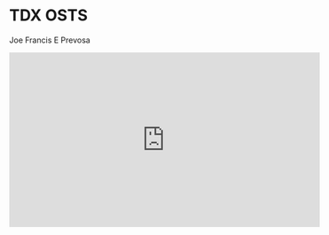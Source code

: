 # TDX OSTS
Joe Francis E Prevosa 

<iframe width="560" height="315" src="https://youtu.be/Z0hxB82SAiY?list=PLUOdSG-n1jg3n6A0fCMEhUzn2CMh88jDO" title="YouTube video player" frameborder="0" allow="accelerometer; autoplay; clipboardwrite; encrypted-media; gyroscope; picture-in-picture; web-share" allowfullscreen></iframe>



